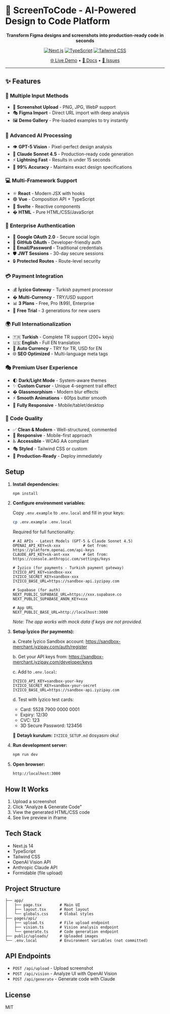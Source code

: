 # 🚀 ScreenToCode - AI-Powered Design to Code Platform

<div align="center">

**Transform Figma designs and screenshots into production-ready code in seconds**

[![Next.js](https://img.shields.io/badge/Next.js-14.1.0-black)](https://nextjs.org/)
[![TypeScript](https://img.shields.io/badge/TypeScript-5.3.3-blue)](https://www.typescriptlang.org/)
[![Tailwind CSS](https://img.shields.io/badge/Tailwind-3.4.1-38bdf8)](https://tailwindcss.com/)

[🌐 Live Demo](http://localhost:3000/landing) • [📖 Docs](./docs/AUTHENTICATION_GUIDE.md) • [🐛 Issues](https://github.com/yourusername/screenshot-to-code/issues)

</div>

---

## ✨ Features

### 🎨 **Multiple Input Methods**
- 📸 **Screenshot Upload** - PNG, JPG, WebP support
- 🎭 **Figma Import** - Direct URL import with deep analysis
- 🖼️ **Demo Gallery** - Pre-loaded examples to try instantly

### 🤖 **Advanced AI Processing**
- 👁️ **GPT-5 Vision** - Pixel-perfect design analysis
- 🧠 **Claude Sonnet 4.5** - Production-ready code generation
- ⚡ **Lightning Fast** - Results in under 15 seconds
- 🎯 **99% Accuracy** - Maintains exact design specifications

### 💻 **Multi-Framework Support**
- ⚛️ **React** - Modern JSX with hooks
- 🟢 **Vue** - Composition API + TypeScript
- 🔶 **Svelte** - Reactive components
- � **HTML** - Pure HTML/CSS/JavaScript

### 🔐 **Enterprise Authentication**
- 🔑 **Google OAuth 2.0** - Secure social login
- 🐙 **GitHub OAuth** - Developer-friendly auth
- 📧 **Email/Password** - Traditional credentials
- 🛡️ **JWT Sessions** - 30-day secure sessions
- 🔒 **Protected Routes** - Route-level security

### 💳 **Payment Integration**
- 💰 **İyzico Gateway** - Turkish payment processor
- � **Multi-Currency** - TRY/USD support
- 📊 **3 Plans** - Free, Pro (₺99), Enterprise
- 🎁 **Free Trial** - 3 generations for new users

### 🌍 **Full Internationalization**
- 🇹🇷 **Turkish** - Complete TR support (200+ keys)
- 🇺🇸 **English** - Full EN translation
- 💱 **Auto Currency** - TRY for TR, USD for EN
- 🌐 **SEO Optimized** - Multi-language meta tags

### 🎭 **Premium User Experience**
- 🌓 **Dark/Light Mode** - System-aware themes
- ✨ **Custom Cursor** - Unique 4-segment trail effect
- � **Glassmorphism** - Modern blur effects
- ⚡ **Smooth Animations** - 60fps butter smooth
- 📱 **Fully Responsive** - Mobile/tablet/desktop

### 🚀 **Code Quality**
- ✅ **Clean & Modern** - Well-structured, commented
- 📱 **Responsive** - Mobile-first approach
- ♿ **Accessible** - WCAG AA compliant
- 🎭 **Styled** - Tailwind CSS or custom
- 🔧 **Production-Ready** - Deploy immediately

## Setup

1. **Install dependencies:**
   ```bash
   npm install
   ```

2. **Configure environment variables:**
   
   Copy `.env.example` to `.env.local` and fill in your keys:
   ```bash
   cp .env.example .env.local
   ```
   
   Required for full functionality:
   ```
   # AI APIs - Latest Models (GPT-5 & Claude Sonnet 4.5)
   OPENAI_API_KEY=sk-xxx          # Get from: https://platform.openai.com/api-keys
   CLAUDE_API_KEY=sk-ant-xxx      # Get from: https://console.anthropic.com/settings/keys
   
   # İyzico (for payments - Turkish payment gateway)
   IYZICO_API_KEY=sandbox-xxx
   IYZICO_SECRET_KEY=sandbox-xxx
   IYZICO_BASE_URL=https://sandbox-api.iyzipay.com
   
   # Supabase (for auth)
   NEXT_PUBLIC_SUPABASE_URL=https://xxx.supabase.co
   NEXT_PUBLIC_SUPABASE_ANON_KEY=xxx
   
   # App URL
   NEXT_PUBLIC_BASE_URL=http://localhost:3000
   ```
   
   *Note: The app works with mock data if keys are not provided.*

3. **Setup İyzico (for payments):**
   
   a. Create İyzico Sandbox account: https://sandbox-merchant.iyzipay.com/auth/register
   
   b. Get your API keys from: https://sandbox-merchant.iyzipay.com/developer/keys
   
   c. Add to `.env.local`:
      ```
      IYZICO_API_KEY=sandbox-your-key
      IYZICO_SECRET_KEY=sandbox-your-secret
      IYZICO_BASE_URL=https://sandbox-api.iyzipay.com
      ```
   
   d. Test with İyzico test cards:
      - Card: 5528 7900 0000 0001
      - Expiry: 12/30
      - CVC: 123
      - 3D Secure Password: 123456
   
   📖 **Detaylı kurulum:** `IYZICO_SETUP.md` dosyasını oku!

4. **Run development server:**
   ```bash
   npm run dev
   ```

5. **Open browser:**
   ```
   http://localhost:3000
   ```

## How It Works

1. Upload a screenshot
2. Click "Analyze & Generate Code"
3. View the generated HTML/CSS code
4. See live preview in iframe

## Tech Stack

- Next.js 14
- TypeScript
- Tailwind CSS
- OpenAI Vision API
- Anthropic Claude API
- Formidable (file upload)

## Project Structure

```
├── app/
│   ├── page.tsx        # Main UI
│   ├── layout.tsx      # Root layout
│   └── globals.css     # Global styles
├── pages/api/
│   ├── upload.ts       # File upload endpoint
│   ├── vision.ts       # Vision analysis endpoint
│   └── generate.ts     # Code generation endpoint
├── public/uploads/     # Uploaded images
└── .env.local          # Environment variables (not committed)
```

## API Endpoints

- `POST /api/upload` - Upload screenshot
- `POST /api/vision` - Analyze UI with OpenAI Vision
- `POST /api/generate` - Generate code with Claude

## License

MIT
